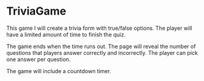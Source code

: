 # TriviaGame


This game I will create a trivia form with true/false options.
The player will have a limited amount of time to finish the quiz.

The game ends when the time runs out. The page will reveal the number of questions that players answer correctly and incorrectly.
The player can pick one answer per question.

The game will include a countdown timer.